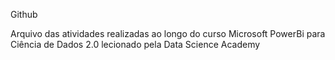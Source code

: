  Github

 Arquivo das atividades realizadas ao longo do curso Microsoft PowerBi para Ciência de Dados 2.0 lecionado pela Data Science Academy
